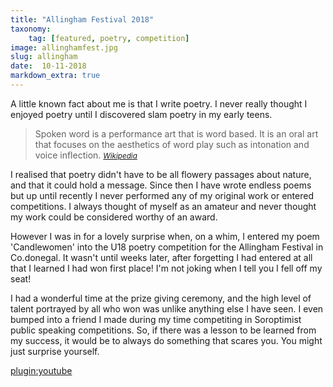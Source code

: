 ```yaml
---
title: "Allingham Festival 2018"
taxonomy:
    tag: [featured, poetry, competition]
image: allinghamfest.jpg
slug: allingham
date:  10-11-2018
markdown_extra: true
---
```


A little known fact about me is that I write poetry. I never really thought I enjoyed poetry until I discovered slam poetry in my early teens.

>Spoken word is a performance art that is word based. It is an oral art that focuses on the aesthetics of word play such as intonation and voice inflection.
><small><cite>[Wikipedia](https://en.wikipedia.org/wiki/Spoken_word)</cite></small>

I realised that poetry didn't have to be all flowery passages about nature, and that it could hold a message. Since then I have wrote endless poems but up until recently I never performed any of my original work or entered competitions. I always thought of myself as an amateur and never thought my work could be considered worthy of an award.

However I was in for a lovely surprise when, on a whim, I entered my poem 'Candlewomen' into the U18 poetry competition for the Allingham Festival in Co.donegal. It wasn't until weeks later, after forgetting I had entered at all that I learned I had won first place! I'm not joking when I tell you I fell off my seat!

I had a wonderful time at the prize giving ceremony, and the high level of talent portrayed by all who won was unlike anything else I have seen. I even bumped into a friend I made during my time competiting in Soroptimist public speaking competitions.
So, if there was a lesson to be learned from my success, it would be to always do something that scares you. You might just surprise yourself.

[plugin:youtube](https://www.youtube.com/embed/qk5aL_bqN7k)


